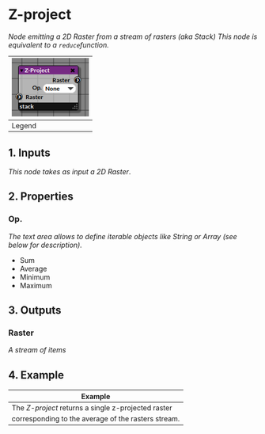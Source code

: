# Z-project

_Node emitting a 2D Raster from a stream of rasters (aka Stack)_
_This node is equivalent to a `reduce`function._

| ![ZProject](img/zproject.png) |
|------------------------|
|Legend|


## 1. Inputs

_This node takes as input a 2D Raster_.

## 2. Properties
   
### Op.

_The text area allows to define iterable objects like String or Array (see below for description)._

- Sum
- Average
- Minimum
- Maximum

## 3. Outputs

### Raster

_A stream of items_

## 4. Example

| Example |
|------------------------|
|The _Z-project_ returns a single z-projected raster|
|corresponding to the average of the rasters stream.|


